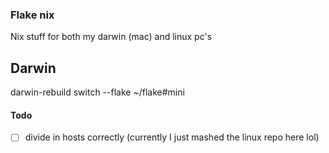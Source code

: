 ### Flake nix

Nix stuff for both my darwin (mac) and linux pc's

## Darwin
darwin-rebuild switch --flake ~/flake#mini

#### Todo
- [ ] divide in hosts correctly (currently I just mashed the linux repo here lol)
